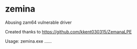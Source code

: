 # zemina
Abusing zam64 vulnerable driver

Created thanks to https://github.com/kkent030315/ZemanaLPE

Usage: zemina.exe <PID> <PID> ...... <PID> 
